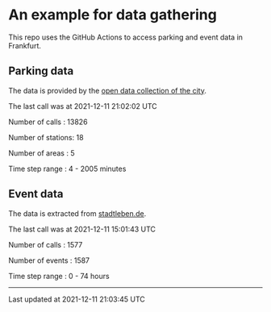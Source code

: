 # An example for data gathering

This repo uses the GitHub Actions to access parking and event data in Frankfurt.

## Parking data
The data is provided by the [open data collection of the city](https://www.offenedaten.frankfurt.de/).

The last call was at 2021-12-11 21:02:02 UTC

Number of calls   : 13826

Number of stations:    18

Number of areas   :     5

Time step range   :     4 -  2005 minutes


## Event data
The data is extracted from [stadtleben.de](https://stadtleben.de/frankfurt/).

The last call was at 2021-12-11 15:01:43 UTC

Number of calls   : 1577

Number of events  : 1587

Time step range   :    0 -   74 hours


----

Last updated at 2021-12-11 21:03:45 UTC
